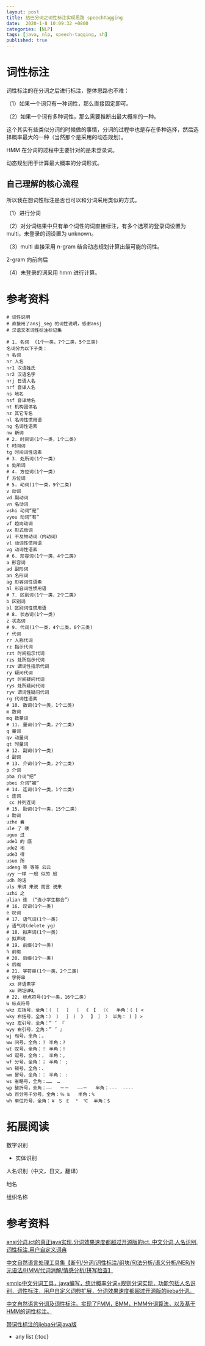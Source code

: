 ```yaml
---
layout: post
title: 结巴分词之词性标注实现思路 speechTagging
date:  2020-1-8 10:09:32 +0800
categories: [NLP]
tags: [java, nlp, speech-tagging, sh]
published: true
---
```


# 词性标注

词性标注的在分词之后进行标注，整体思路也不难：

（1）如果一个词只有一种词性，那么直接固定即可。

（2）如果一个词有多种词性，那么需要推断出最大概率的一种。

这个其实有些类似分词的时候做的事情，分词的过程中也是存在多种选择，然后选择概率最大的一种（当然那个是采用的动态规划）。

HMM 在分词的过程中主要针对的是未登录词。

动态规划用于计算最大概率的分词形式。

## 自己理解的核心流程

所以我在想词性标注是否也可以和分词采用类似的方式。

（1）进行分词

（2）对分词结果中只有单个词性的词直接标注，有多个选项的登录词设置为 multi，未登录的词设置为 unknown。

（3）multi 直接采用 n-gram 结合动态规划计算出最可能的词性。

2-gram 向前向后

（4）未登录的词采用 hmm 进行计算。

# 参考资料

```
# 词性说明
# 直接用了ansj_seg 的词性说明，感谢ansj
# 汉语文本词性标注标记集

# 1. 名词  (1个一类，7个二类，5个三类)
名词分为以下子类：
n 名词
nr 人名
nr1 汉语姓氏
nr2 汉语名字
nrj 日语人名
nrf 音译人名
ns 地名
nsf 音译地名
nt 机构团体名
nz 其它专名
nl 名词性惯用语
ng 名词性语素
nw 新词
# 2. 时间词(1个一类，1个二类)
t 时间词
tg 时间词性语素
# 3. 处所词(1个一类)
s 处所词
# 4. 方位词(1个一类)
f 方位词
# 5. 动词(1个一类，9个二类)
v 动词
vd 副动词
vn 名动词
vshi 动词“是”
vyou 动词“有”
vf 趋向动词
vx 形式动词
vi 不及物动词（内动词）
vl 动词性惯用语
vg 动词性语素
# 6. 形容词(1个一类，4个二类)
a 形容词
ad 副形词
an 名形词
ag 形容词性语素
al 形容词性惯用语
# 7. 区别词(1个一类，2个二类)
b 区别词
bl 区别词性惯用语
# 8. 状态词(1个一类)
z 状态词
# 9. 代词(1个一类，4个二类，6个三类)
r 代词
rr 人称代词
rz 指示代词
rzt 时间指示代词
rzs 处所指示代词
rzv 谓词性指示代词
ry 疑问代词
ryt 时间疑问代词
rys 处所疑问代词
ryv 谓词性疑问代词
rg 代词性语素
# 10. 数词(1个一类，1个二类)
m 数词
mq 数量词
# 11. 量词(1个一类，2个二类)
q 量词
qv 动量词
qt 时量词
# 12. 副词(1个一类)
d 副词
# 13. 介词(1个一类，2个二类)
p 介词
pba 介词“把”
pbei 介词“被”
# 14. 连词(1个一类，1个二类)
c 连词
 cc 并列连词
# 15. 助词(1个一类，15个二类)
u 助词
uzhe 着
ule 了 喽
uguo 过
ude1 的 底
ude2 地
ude3 得
usuo 所
udeng 等 等等 云云
uyy 一样 一般 似的 般
udh 的话
uls 来讲 来说 而言 说来
uzhi 之
ulian 连 （“连小学生都会”）
# 16. 叹词(1个一类)
e 叹词
# 17. 语气词(1个一类)
y 语气词(delete yg)
# 18. 拟声词(1个一类)
o 拟声词
# 19. 前缀(1个一类)
h 前缀
# 20. 后缀(1个一类)
k 后缀
# 21. 字符串(1个一类，2个二类)
x 字符串
 xx 非语素字
 xu 网址URL
# 22. 标点符号(1个一类，16个二类)
w 标点符号
wkz 左括号，全角：（ 〔  ［  ｛  《 【  〖〈   半角：( [ <
wky 右括号，全角：） 〕  ］ ｝ 》  】 〗 〉 半角： ) ] >
wyz 左引号，全角：“ ‘ 『
wyy 右引号，全角：” ’ 』
wj 句号，全角：。
ww 问号，全角：？ 半角：?
wt 叹号，全角：！ 半角：!
wd 逗号，全角：， 半角：,
wf 分号，全角：； 半角： ;
wn 顿号，全角：、
wm 冒号，全角：： 半角： :
ws 省略号，全角：……  …
wp 破折号，全角：——   －－   ——－   半角：---  ----
wb 百分号千分号，全角：％ ‰   半角：%
wh 单位符号，全角：￥ ＄ ￡  °  ℃  半角：$
```




# 拓展阅读

数字识别

- 实体识别

人名识别（中文，日文，翻译）

地名

组织名称

# 参考资料

[ansj分词.ict的真正java实现.分词效果速度都超过开源版的ict. 中文分词,人名识别,词性标注,用户自定义词典](https://github.com/NLPchina/ansj_seg)

[中文自然语言处理工具集【断句/分词/词性标注/组块/句法分析/语义分析/NER/N元语法/HMM/代词消解/情感分析/拼写检查】](https://github.com/kidden/nlp4han)

[xmnlp中文分词工具，java编写，统计概率分词+规则分词实现，功能包括人名识别，词性标注，用户自定义词典扩展，分词效果速度都超过开源版的jieba分词。](https://github.com/JoeWoo/xmnlp)

[中文自然语言分词及词性标注。实现了FMM，BMM，HMM分词算法，以及基于HMM的词性标注。](https://github.com/jimth001/NLP-participle-and-speech-tagging)

[带词性标注的jieba分词java版](https://github.com/zoyanhui/jieba4j-tag)

* any list
{:toc}